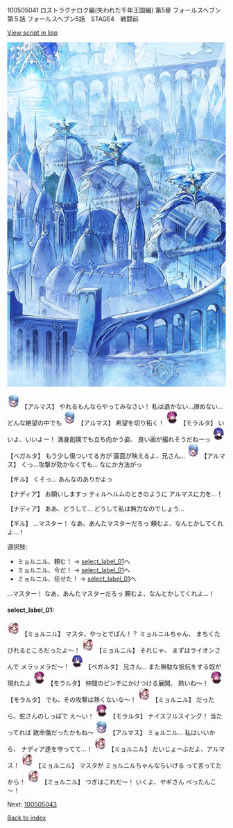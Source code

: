 100505041 ロストラグナロク編(失われた千年王国編) 第5章 フォールスヘブン 第５話 フォールスヘブン5話　STAGE4　戦闘前

[View script in lisp](../scripts/100505041.txt)

![400_angel_town_daytime.png](../images/backgrounds/400_angel_town_daytime.png)

<img src="../images/units/3103811.png" alt="3103811.png" height="34"/>
【アルマス】
やれるもんならやってみなさい！
私は退かない…諦めない…
どんな絶望の中でも

<img src="../images/units/3103811.png" alt="3103811.png" height="34"/>
【アルマス】
希望を切り拓く！

<img src="../images/units/3104011.png" alt="3104011.png" height="34"/>
【モラルタ】
いいよ、いいよー！
満身創痍でも立ち向かう姿、
良い画が撮れそうだねーっ

<img src="../images/units/3104111.png" alt="3104111.png" height="34"/>
【ベガルタ】
もう少し傷ついてる方が
画面が映えるよ、兄さん…

<img src="../images/units/3103811.png" alt="3103811.png" height="34"/>
【アルマス】
くっ…攻撃が効かなくても…
なにか方法がっ

【ギル】
くそっ…
あんなのありかよっ

【ナディア】
お願いしますっ
ティルヘルムのときのように
アルマスに力を…！

【ナディア】
ああ、どうして…
どうして私は無力なのでしょう…

【ギル】
…マスター！
なあ、あんたマスターだろっ
頼むよ、なんとかしてくれよ…！

選択肢:
- ミョルニル、頼む！ → [select_label_01](#select_label_01)へ
- ミョルニル、今だ！ → [select_label_01](#select_label_01)へ
- ミョルニル、任せた！ → [select_label_01](#select_label_01)へ

…マスター！
なあ、あんたマスターだろっ
頼むよ、なんとかしてくれよ…！

#### select_label_01:

<img src="../images/units/3200111.png" alt="3200111.png" height="34"/>
【ミョルニル】
マスタ、やっとでばん！？
ミョルニルちゃん、
まちくたびれるところだったよ～！

<img src="../images/units/3200111.png" alt="3200111.png" height="34"/>
【ミョルニル】
それじゃ、
まずはライオンさんで
メラッメラだ～！

<img src="../images/units/3104111.png" alt="3104111.png" height="34"/>
【ベガルタ】
兄さん…
また無駄な抵抗をする奴が現れたよ

<img src="../images/units/3104011.png" alt="3104011.png" height="34"/>
【モラルタ】
仲間のピンチにかけつける展開、
熱いね～！

<img src="../images/units/3104011.png" alt="3104011.png" height="34"/>
【モラルタ】
でも、その攻撃は熱くないな～！

<img src="../images/units/3200111.png" alt="3200111.png" height="34"/>
【ミョルニル】
だったら、蛇さんのしっぽで
え～い！

<img src="../images/units/3104011.png" alt="3104011.png" height="34"/>
【モラルタ】
ナイスフルスイング！
当たってれば
致命傷だったかもね～

<img src="../images/units/3103811.png" alt="3103811.png" height="34"/>
【アルマス】
ミョルニル…
私はいいから、
ナディア達を守ってて…！

<img src="../images/units/3200111.png" alt="3200111.png" height="34"/>
【ミョルニル】
だいじょーぶだよ、アルマス！

<img src="../images/units/3200111.png" alt="3200111.png" height="34"/>
【ミョルニル】
マスタが
ミョルニルちゃんならいける
って言ってたから！

<img src="../images/units/3200111.png" alt="3200111.png" height="34"/>
【ミョルニル】
つぎはこれだ～！
いくよ、ヤギさん
ぺったんこ～！

Next: [100505043](100505043.md)

[Back to index](index.md)
